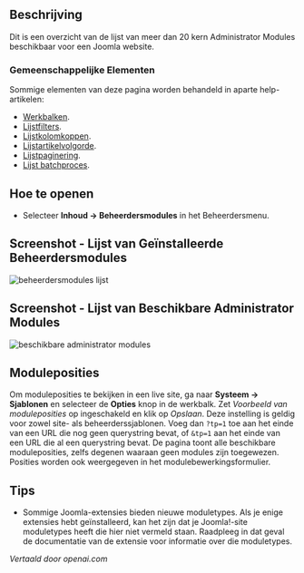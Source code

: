 <!-- Filename: Help4.x:Extensions_Modules_Administrator  / Display title: Modules (Administrator) -->


## Beschrijving

Dit is een overzicht van de lijst van meer dan 20 kern Administrator Modules
beschikbaar voor een Joomla website.

### Gemeenschappelijke Elementen

Sommige elementen van deze pagina worden behandeld in aparte help-artikelen:

* [Werkbalken](jdocmanual?article=help/common-elements/toolbars).
* [Lijstfilters](jdocmanual?article=help/common-elements/list-filters).
* [Lijstkolomkoppen](jdocmanual?article=help/common-elements/list-column-headers).
* [Lijstartikelvolgorde](jdocmanual?article=help/common-elements/list-ordering).
* [Lijstpaginering](jdocmanual?article=help/common-elements/list-pagination).
* [Lijst batchproces](jdocmanual?article=help/common-elements/list-batch-process).

## Hoe te openen

- Selecteer **Inhoud → Beheerdersmodules** in het Beheerdersmenu.

## Screenshot - Lijst van Geïnstalleerde Beheerdersmodules

![beheerdersmodules lijst](../../../nl/images/modules-admin/modules-administrator-list.png)

## Screenshot - Lijst van Beschikbare Administrator Modules

![beschikbare administrator modules](../../../nl/images/modules-admin/modules-administrator-available.png)

## Moduleposities

Om moduleposities te bekijken in een live site, ga naar **Systeem → Sjablonen** en selecteer de **Opties** knop in de werkbalk. Zet *Voorbeeld van moduleposities* op ingeschakeld en klik op *Opslaan*. Deze instelling is geldig voor zowel site- als beheerderssjablonen. Voeg dan `?tp=1` toe aan het einde van een URL die nog geen querystring bevat, of `&tp=1` aan het einde van een URL die al een querystring bevat. De pagina toont alle beschikbare moduleposities, zelfs degenen waaraan geen modules zijn toegewezen. Posities worden ook weergegeven in het modulebewerkingsformulier.

## Tips

- Sommige Joomla-extensies bieden nieuwe moduletypes. Als je enige extensies hebt geïnstalleerd, kan het zijn dat je Joomla!-site moduletypes heeft die hier niet vermeld staan. Raadpleeg in dat geval de documentatie van de extensie voor informatie over die moduletypes.


*Vertaald door openai.com*

